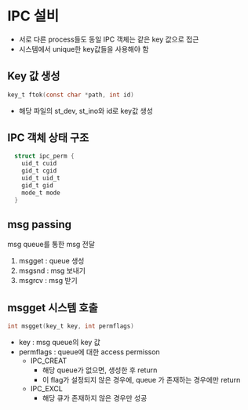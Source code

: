 # IPC 설비

- 서로 다른 process들도 동일 IPC 객체는 같은 key 값으로 접근
- 시스템에서 unique한 key값들을 사용해야 함

## Key 값 생성
```C
key_t ftok(const char *path, int id)
```
- 해당 파일의 st_dev, st_ino와 id로 key값 생성

## IPC 객체 상태 구조

```C
  struct ipc_perm {
    uid_t cuid
    gid_t cgid
    uid_t uid_t
    gid_t gid
    mode_t mode
  }
```

## msg passing
msg queue를 통한 msg 전달
1. msgget : queue 생성
2. msgsnd : msg 보내기
3. msgrcv : msg 받기

## msgget 시스템 호출

```C
int msgget(key_t key, int permflags)
```

  - key : msg queue의 key 값
  - permflags : queue에 대한 access permisson
    - IPC_CREAT
      - 해당 queue가 없으면, 생성한 후  return
      - 이 flag가 설정되지 않은 경우에, queue 가 존재하는 경우에만 return
    - IPC_EXCL
      - 해당 큐가 존재하지 않은 경우만 성공
